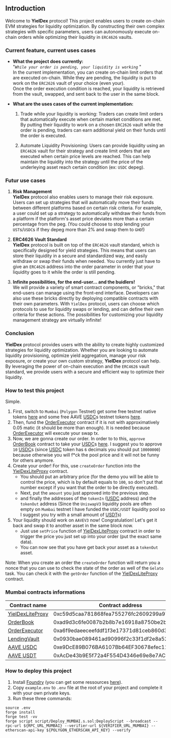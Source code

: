 ## **Introduction**

Welcome to **YielDex** protocol! This project enables users to create on-chain EVM strategies for liquidity optimization. By constructing their own complex strategies with specific parameters, users can autonomously execute on-chain orders while optimizing their liquidity in `ERC4626` vaults.

### **Current feature, current uses cases**
- **What the project does currently:**  
"*`While your order is pending, your liquidity is working`* "  
In the current implementation, you can create on-chain limit orders that are executed on-chain. While they are pending, the liquidity is put to work on the `ERC2626` vault of your choice (even your).  
Once the order execution condition is reached, your liquidity is retrieved from the vault, swapped, and sent back to the user in the same block.

- **What are the uses cases of the current implementation:**  
    1. Trade while your liquidity is working: Traders can create limit orders that automatically execute when certain market conditions are met. By putting their liquidity to work on a chosen `ERC2626` vault while the order is pending, traders can earn additional yield on their funds until the order is executed.  

    2. Automate Liquidity Provisioning: Users can provide liquidity using an `ERC4626` vault for their strategy and create limit orders that are executed when certain price levels are reached. This can help maintain the liquidity into the strategy until the price of the underleying asset reach certain condition (ex: `USDC` depeg).  


### **Futur use cases**

1. **Risk Management**  
**YielDex** protocol also enables users to manage their risk exposure. Users can set up strategies that will automatically move their funds between different platforms based on certain risk criteria. For example, a user could set up a strategy to automatically withdraw their funds from a platform if the platform's asset price deviates more than a certain percentage from the peg.
(You could choose to stop lending your `UST`s/`USDC`s if they depeg more than 2% and swap them to `GHO`!)

2. **ERC4626 Vault Standard**  
**YielDex** protocol is built on top of the `ERC4626` vault standard, which is specifically designed for yield strategies. This means that users can store their liquidity in a secure and standardized way, and easily withdraw or swap their funds when needed. You currently just have to give an `ERC4626` address into the order parameter in order that your liquidity goes to it while the order is still pending.

3. **Infinite possibilities, for the end-user... and the buidlers!**  
We will provide a variety of smart contract components, or "bricks," that end-users can manage using the front-end interface. Developers can also use these bricks directly by deploying compatible contracts with their own parameters. With `YielDex` protocol, users can choose which protocols to use for liquidity swaps or lending, and can define their own criteria for these actions. The possibilities for customizing your liquidity management strategy are virtually infinite!

### **Conclusion**  

**YielDex** protocol provides users with the ability to create highly customized strategies for liquidity optimization. Whether you are looking to automate liquidity provisioning, optimize yield aggregation, manage your risk exposure, or create your own custom strategy, **YielDex** protocol can help. By leveraging the power of on-chain execution and the `ERC4626` vault standard, we provide users with a secure and efficient way to optimize their liquidity.

### **How to test this project**  
Simple.  
1. First, switch to `Mumbai` (`Polygon` Testnet) get some free testnet native tokens [here](https://faucet.polygon.technology/) and some free AAVE [USDC](https://mumbai.polygonscan.com/token/0xe9DcE89B076BA6107Bb64EF30678efec11939234)s testnet tokens [here](https://app.aave.com/faucet/?marketName=proto_mumbai_v3).
2. Then, fund the [OrderExecutor](https://mumbai.polygonscan.com/address/0xa6f9edaeeceefddf1f3e17371d81ceb860d35767) contract if it is not with approximatively 0.05 matic (it should be more than enough). It is needed because [OrderExecutor](https://mumbai.polygonscan.com/address/0xa6f9edaeeceefddf1f3e17371d81ceb860d35767) will execute your swap tx.
3. Now, we are gonna create our order. In order to to this, `approve` [OrderBook](https://mumbai.polygonscan.com/address/0xad9d3c6fe0087b2b8b7e16918a8750be2b9178e0) contract to take your [USDC](https://mumbai.polygonscan.com/token/0xe9DcE89B076BA6107Bb64EF30678efec11939234)s [here](https://mumbai.polygonscan.com/token/0xe9DcE89B076BA6107Bb64EF30678efec11939234#writeContract). I suggest you to approve `10` [USDC](https://mumbai.polygonscan.com/token/0xe9DcE89B076BA6107Bb64EF30678efec11939234)s (since [USDC](https://mumbai.polygonscan.com/token/0xe9DcE89B076BA6107Bb64EF30678efec11939234) token has `6` decimals you should put `10000000`) because otherwise you will f*ck the pool price and it will not be funny for others anymore.
4. Create your order! For this, use `createOrder` function into the [YielDexLiteProxy](https://mumbai.polygonscan.com/address/0xc59d5cAa781868FeA755276fc2609299a9719F37) contract.  
    - You should put an arbitrary price (for the demo you will be able to control the price, which is by default equals to `100`, so don't put that number except if you want that the order to be directly executed).
    - Next, put the `amount` you just approved into the previous step.
    - and finally the addresses of the `tokenIn` ([USDC](https://mumbai.polygonscan.com/token/0xe9DcE89B076BA6107Bb64EF30678efec11939234) address) and the `tokenOut` address (Since the `UniswapV3` liquidity pools are often empty on `Mumbai` testnet I have funded the `USDC/USDT` liquidity pool so I suggest you try with a small amount of [USDT](https://mumbai.polygonscan.com/token/0xAcDe43b9E5f72a4F554D4346e69e8e7AC8F352f0)s)
5. Your liquidity should work on `AAVEV3` now! Congratulation! Let's get it back and swap it to another asset in the same block now.
    - Just use `setPrice` function of [YielDexLiteProxy](https://mumbai.polygonscan.com/address/0xc59d5cAa781868FeA755276fc2609299a9719F37) contract in order to trigger the price you just set up into your order (put the exact same data).
    - You can now see that you have get back your asset as a `tokenOut` asset.

Note: When you create an order the `createOrder` function will return you a nonce that you can use to check the state of the order as well of the `Gelato` task. You can check it with the `getOrder` function of the [YielDexLiteProxy](https://mumbai.polygonscan.com/address/0xc59d5cAa781868FeA755276fc2609299a9719F37) contract.


### **Mumbai contracts informations**
| Contract name | Contract address | Contract Link |
| --------------- | --------------- | --------------- |
|[YielDexLiteProxy](https://mumbai.polygonscan.com/address/0xc59d5caa781868fea755276fc2609299a9719f37)| 0xc59d5caa781868fea755276fc2609299a9719f37|https://mumbai.polygonscan.com/address/0xc59d5caa781868fea755276fc2609299a9719f37|
|[OrderBook](https://mumbai.polygonscan.com/address/0xad9d3c6fe0087b2b8b7e16918a8750be2b9178e0)| 0xad9d3c6fe0087b2b8b7e16918a8750be2b9178e0|https://mumbai.polygonscan.com/address/0xad9d3c6fe0087b2b8b7e16918a8750be2b9178e0|
|[OrderExecutor](https://mumbai.polygonscan.com/address/0xa6f9edaeeceefddf1f3e17371d81ceb860d35767)| 0xa6f9edaeeceefddf1f3e17371d81ceb860d35767|https://mumbai.polygonscan.com/address/0xa6f9edaeeceefddf1f3e17371d81ceb860d35767|
|[LendingVault](https://mumbai.polygonscan.com/address/0x0930bae089461ad90996f2c33f1df2e8a520e516)| 0x0930bae089461ad90996f2c33f1df2e8a520e516|https://mumbai.polygonscan.com/address/0x0930bae089461ad90996f2c33f1df2e8a520e516|
|[AAVE USDC](https://mumbai.polygonscan.com/token/0xe9DcE89B076BA6107Bb64EF30678efec11939234)| 0xe9DcE89B076BA6107Bb64EF30678efec11939234|https://mumbai.polygonscan.com/token/0xe9DcE89B076BA6107Bb64EF30678efec11939234|
|[AAVE USDT](https://mumbai.polygonscan.com/token/0xAcDe43b9E5f72a4F554D4346e69e8e7AC8F352f0)| 0xAcDe43b9E5f72a4F554D4346e69e8e7AC8F352f0|https://mumbai.polygonscan.com/token/0xAcDe43b9E5f72a4F554D4346e69e8e7AC8F352f0|

### **How to deploy this project** 
1. Install [Foundry](https://github.com/foundry-rs/foundry) (you can get some ressources [here](https://book.getfoundry.sh/)).
2. Copy `example.env` to `.env` file at the root of your project and complete it with your own private keys.
3. Run these three commands:
```
source .env
forge install
forge test -vv
forge script script/Deploy_MUMBAI.s.sol:DeployScript --broadcast --rpc-url ${RPC_URL_MUMBAI} --verifier-url ${VERIFIER_URL_MUMBAI} --etherscan-api-key ${POLYGON_ETHERSCAN_API_KEY} --verify
```